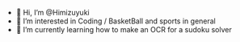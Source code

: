 - 👋 Hi, I’m @Himizuyuki
- 👀 I’m interested in Coding / BasketBall and sports in general
- 🌱 I’m currently learning how to make an OCR for a sudoku solver

<!---
Himizuyuki/Himizuyuki is a ✨ special ✨ repository because its `README.md` (this file) appears on your GitHub profile.
You can click the Preview link to take a look at your changes.
--->

